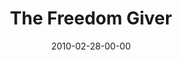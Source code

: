 ---
layout: message
category: message
series: "Free"
title: "The Freedom Giver"
date: 2010-02-28-00-00
message_id: 606
audio-description: "Brian Tome discusses the Freedom Giver and how he fights for our freedom."
audio: "http://s3.amazonaws.com/crossroadsaudiomessages/Free2.mp3"
audio-title: "The Freedom Giver"
audio-duration: "40:29"
program-description: ""
program: "http://www.crossroads.net/players/media/hq/02_27-28_10Program.pdf"
program-title: "The Freedom Giver (Program)"
video-description: "Brian Tome discusses the Freedom Giver and how he fights for our freedom."
video-title: "The Freedom Giver"
video: "https://s3.amazonaws.com/crossroadsvideomessages/Free2.mp4"
video-poster: "https://www.crossroads.net/uploadedfiles/Free2-still.jpg"
---